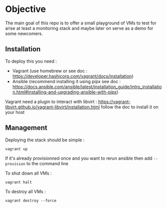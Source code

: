 # Objective

The main goal of this repo is to offer a small playground of VMs to test for arise at least a monitoring stack and maybe later on serve as a demo for some newcomers.

## Installation

To deploy this you need :
- Vagrant (use homebrew or see doc : https://developer.hashicorp.com/vagrant/docs/installation)
- Ansible (recommend installing it using pipx see doc : https://docs.ansible.com/ansible/latest/installation_guide/intro_installation.html#installing-and-upgrading-ansible-with-pipx)

Vagrant need a plugin to interact with libvirt : https://vagrant-libvirt.github.io/vagrant-libvirt/installation.html follow the doc to install it on your host

## Management

Deploying the stack should be simple :
```
vagrant up
```

If it's already provisionned once and you want to rerun ansible then add `--provision` to the command line

To shut down all VMs :
```
vagrant halt
```

To destroy all VMs :
```
vagrant destroy --force
```
